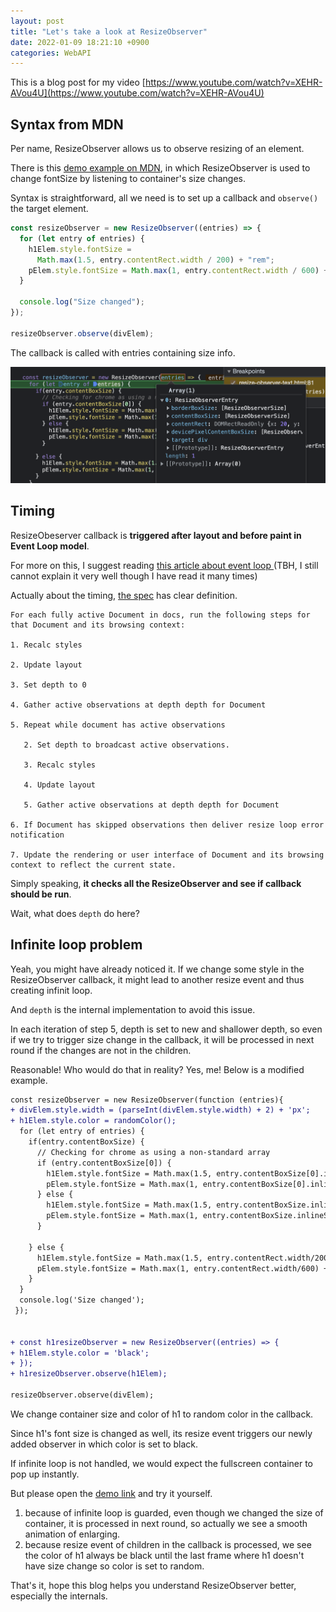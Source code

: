 ```yaml
---
layout: post
title: "Let's take a look at ResizeObserver"
date: 2022-01-09 18:21:10 +0900
categories: WebAPI
---
```


This is a blog post for my video [https://www.youtube.com/watch?v=XEHR-AVou4U](https://www.youtube.com/watch?v=XEHR-AVou4U)

## Syntax from MDN

Per name, ResizeObserver allows us to observe resizing of an element.

There is this [demo example on MDN](https://developer.mozilla.org/en-US/docs/Web/API/ResizeObserver), in which ResizeObserver is used to change fontSize by listening to container's size changes.

Syntax is straightforward, all we need is to set up a callback and `observe()` the target element.

```js
const resizeObserver = new ResizeObserver((entries) => {
  for (let entry of entries) {
    h1Elem.style.fontSize =
      Math.max(1.5, entry.contentRect.width / 200) + "rem";
    pElem.style.fontSize = Math.max(1, entry.contentRect.width / 600) + "rem";
  }

  console.log("Size changed");
});

resizeObserver.observe(divElem);
```

The callback is called with entries containing size info.

![](/static/resize-observer-1.png)

## Timing

ResizeObeserver callback is **triggered after layout and before paint in Event Loop model**.

For more on this, I suggest reading [this article about event loop ](https://xnim.me/blog/javascript-browser-event-loop-layout-paint-composite-call-stack) (TBH, I still cannot explain it very well though I have read it many times)

Actually about the timing, [the spec](https://www.w3.org/TR/resize-observer/#html-event-loop) has clear definition.

```
For each fully active Document in docs, run the following steps for that Document and its browsing context:

1. Recalc styles

2. Update layout

3. Set depth to 0

4. Gather active observations at depth depth for Document

5. Repeat while document has active observations

   2. Set depth to broadcast active observations.

   3. Recalc styles

   4. Update layout

   5. Gather active observations at depth depth for Document

6. If Document has skipped observations then deliver resize loop error notification

7. Update the rendering or user interface of Document and its browsing context to reflect the current state.

```

Simply speaking, **it checks all the ResizeObserver and see if callback should be run**.

Wait, what does `depth` do here?

## Infinite loop problem

Yeah, you might have already noticed it. If we change some style in the ResizeObserver callback, it might lead to another resize event and thus creating infinit loop.

And `depth` is the internal implementation to avoid this issue.

In each iteration of step 5, depth is set to new and shallower depth, so even if we try to trigger size change in the callback, it will be processed in next round if the changes are not in the children.

Reasonable! Who would do that in reality? Yes, me! Below is a modified example.

```diff
const resizeObserver = new ResizeObserver(function (entries){
+ divElem.style.width = (parseInt(divElem.style.width) + 2) + 'px';
+ h1Elem.style.color = randomColor();
  for (let entry of entries) {
    if(entry.contentBoxSize) {
      // Checking for chrome as using a non-standard array
      if (entry.contentBoxSize[0]) {
        h1Elem.style.fontSize = Math.max(1.5, entry.contentBoxSize[0].inlineSize/200) + 'rem';
        pElem.style.fontSize = Math.max(1, entry.contentBoxSize[0].inlineSize/600) + 'rem';
      } else {
        h1Elem.style.fontSize = Math.max(1.5, entry.contentBoxSize.inlineSize/200) + 'rem';
        pElem.style.fontSize = Math.max(1, entry.contentBoxSize.inlineSize/600) + 'rem';
      }

    } else {
      h1Elem.style.fontSize = Math.max(1.5, entry.contentRect.width/200) + 'rem';
      pElem.style.fontSize = Math.max(1, entry.contentRect.width/600) + 'rem';
    }
  }
  console.log('Size changed');
 });


+ const h1resizeObserver = new ResizeObserver((entries) => {
+ h1Elem.style.color = 'black';
+ });
+ h1resizeObserver.observe(h1Elem);

resizeObserver.observe(divElem);

```

We change container size and color of h1 to random color in the callback.

Since h1's font size is changed as well, its resize event triggers our newly added observer in which color is set to black.

If infinite loop is not handled, we would expect the fullscreen container to pop up instantly.

But please open the [demo link](/demos/resizeobserver/index.html) and try it yourself.

1. because of infinite loop is guarded, even though we changed the size of container, it is processed in next round, so actually we see a smooth animation of enlarging.
2. because resize event of children in the callback is processed, we see the color of h1 always be black until the last frame where h1 doesn't have size change so color is set to random.

That's it, hope this blog helps you understand ResizeObserver better, especially the internals.
